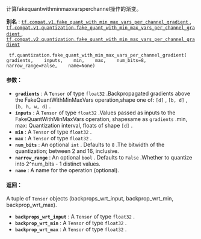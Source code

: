 计算fakequantwithminmaxvarsperchannel操作的渐变。

**别名** : [ `tf.compat.v1.fake_quant_with_min_max_vars_per_channel_gradient` ](/api_docs/python/tf/quantization/fake_quant_with_min_max_vars_per_channel_gradient), [ `tf.compat.v1.quantization.fake_quant_with_min_max_vars_per_channel_gradient` ](/api_docs/python/tf/quantization/fake_quant_with_min_max_vars_per_channel_gradient), [ `tf.compat.v2.quantization.fake_quant_with_min_max_vars_per_channel_gradient` ](/api_docs/python/tf/quantization/fake_quant_with_min_max_vars_per_channel_gradient)

```
 tf.quantization.fake_quant_with_min_max_vars_per_channel_gradient(    gradients,    inputs,    min,    max,    num_bits=8,    narrow_range=False,    name=None) 
```

#### 参数：
- **`gradients`** : A  `Tensor`  of type  `float32` .Backpropagated gradients above the FakeQuantWithMinMaxVars operation,shape one of:  `[d]` ,  `[b, d]` ,   `[b, h, w, d]` .
- **`inputs`** : A  `Tensor`  of type  `float32` .Values passed as inputs to the FakeQuantWithMinMaxVars operation, shapesame as  `gradients` .min, max: Quantization interval, floats of shape  `[d]` .
- **`min`** : A  `Tensor`  of type  `float32` .
- **`max`** : A  `Tensor`  of type  `float32` .
- **`num_bits`** : An optional  `int` . Defaults to  `8` .The bitwidth of the quantization; between 2 and 16, inclusive.
- **`narrow_range`** : An optional  `bool` . Defaults to  `False` .Whether to quantize into 2^num_bits - 1 distinct values.
- **`name`** : A name for the operation (optional).


#### 返回：
A tuple of  `Tensor`  objects (backprops_wrt_input, backprop_wrt_min, backprop_wrt_max).

- **`backprops_wrt_input`** : A  `Tensor`  of type  `float32` .
- **`backprop_wrt_min`** : A  `Tensor`  of type  `float32` .
- **`backprop_wrt_max`** : A  `Tensor`  of type  `float32` .
